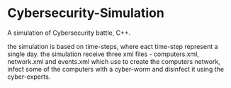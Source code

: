 # Cybersecurity-Simulation
A simulation of Cybersecurity battle, C++.

the simulation is based on time-steps, where eact time-step represent a single day. the simulation receive three xml files - computers.xml, network.xml and events.xml which use to create the computers network, infect some of the computers with a cyber-worm and disinfect it using the cyber-experts.

